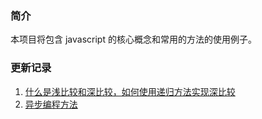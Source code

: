 ### 简介

本项目将包含 javascript 的核心概念和常用的方法的使用例子。

### 更新记录

1. [什么是浅比较和深比较，如何使用递归方法实现深比较](https://github.com/ddzyan/javascript-example/tree/master/%E6%B5%85%E6%AF%94%E8%BE%83%E5%92%8C%E6%B7%B1%E6%AF%94%E8%BE%83)
1. [异步编程方法]()
